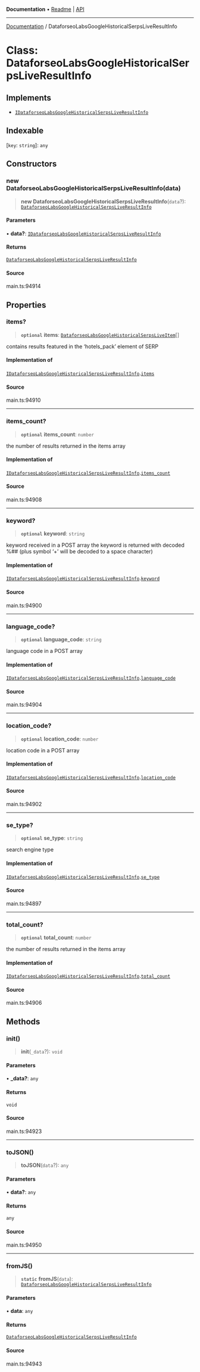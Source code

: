 **Documentation** • [Readme](../README.md) \| [API](../globals.md)

***

[Documentation](../README.md) / DataforseoLabsGoogleHistoricalSerpsLiveResultInfo

# Class: DataforseoLabsGoogleHistoricalSerpsLiveResultInfo

## Implements

- [`IDataforseoLabsGoogleHistoricalSerpsLiveResultInfo`](../interfaces/IDataforseoLabsGoogleHistoricalSerpsLiveResultInfo.md)

## Indexable

 \[`key`: `string`\]: `any`

## Constructors

### new DataforseoLabsGoogleHistoricalSerpsLiveResultInfo(data)

> **new DataforseoLabsGoogleHistoricalSerpsLiveResultInfo**(`data`?): [`DataforseoLabsGoogleHistoricalSerpsLiveResultInfo`](DataforseoLabsGoogleHistoricalSerpsLiveResultInfo.md)

#### Parameters

• **data?**: [`IDataforseoLabsGoogleHistoricalSerpsLiveResultInfo`](../interfaces/IDataforseoLabsGoogleHistoricalSerpsLiveResultInfo.md)

#### Returns

[`DataforseoLabsGoogleHistoricalSerpsLiveResultInfo`](DataforseoLabsGoogleHistoricalSerpsLiveResultInfo.md)

#### Source

main.ts:94914

## Properties

### items?

> **`optional`** **items**: [`DataforseoLabsGoogleHistoricalSerpsLiveItem`](DataforseoLabsGoogleHistoricalSerpsLiveItem.md)[]

contains results featured in the ‘hotels_pack’ element of SERP

#### Implementation of

[`IDataforseoLabsGoogleHistoricalSerpsLiveResultInfo`](../interfaces/IDataforseoLabsGoogleHistoricalSerpsLiveResultInfo.md).[`items`](../interfaces/IDataforseoLabsGoogleHistoricalSerpsLiveResultInfo.md#items)

#### Source

main.ts:94910

***

### items\_count?

> **`optional`** **items\_count**: `number`

the number of results returned in the items array

#### Implementation of

[`IDataforseoLabsGoogleHistoricalSerpsLiveResultInfo`](../interfaces/IDataforseoLabsGoogleHistoricalSerpsLiveResultInfo.md).[`items_count`](../interfaces/IDataforseoLabsGoogleHistoricalSerpsLiveResultInfo.md#items_count)

#### Source

main.ts:94908

***

### keyword?

> **`optional`** **keyword**: `string`

keyword received in a POST array
the keyword is returned with decoded %## (plus symbol ‘+’ will be decoded to a space character)

#### Implementation of

[`IDataforseoLabsGoogleHistoricalSerpsLiveResultInfo`](../interfaces/IDataforseoLabsGoogleHistoricalSerpsLiveResultInfo.md).[`keyword`](../interfaces/IDataforseoLabsGoogleHistoricalSerpsLiveResultInfo.md#keyword)

#### Source

main.ts:94900

***

### language\_code?

> **`optional`** **language\_code**: `string`

language code in a POST array

#### Implementation of

[`IDataforseoLabsGoogleHistoricalSerpsLiveResultInfo`](../interfaces/IDataforseoLabsGoogleHistoricalSerpsLiveResultInfo.md).[`language_code`](../interfaces/IDataforseoLabsGoogleHistoricalSerpsLiveResultInfo.md#language_code)

#### Source

main.ts:94904

***

### location\_code?

> **`optional`** **location\_code**: `number`

location code in a POST array

#### Implementation of

[`IDataforseoLabsGoogleHistoricalSerpsLiveResultInfo`](../interfaces/IDataforseoLabsGoogleHistoricalSerpsLiveResultInfo.md).[`location_code`](../interfaces/IDataforseoLabsGoogleHistoricalSerpsLiveResultInfo.md#location_code)

#### Source

main.ts:94902

***

### se\_type?

> **`optional`** **se\_type**: `string`

search engine type

#### Implementation of

[`IDataforseoLabsGoogleHistoricalSerpsLiveResultInfo`](../interfaces/IDataforseoLabsGoogleHistoricalSerpsLiveResultInfo.md).[`se_type`](../interfaces/IDataforseoLabsGoogleHistoricalSerpsLiveResultInfo.md#se_type)

#### Source

main.ts:94897

***

### total\_count?

> **`optional`** **total\_count**: `number`

the number of results returned in the items array

#### Implementation of

[`IDataforseoLabsGoogleHistoricalSerpsLiveResultInfo`](../interfaces/IDataforseoLabsGoogleHistoricalSerpsLiveResultInfo.md).[`total_count`](../interfaces/IDataforseoLabsGoogleHistoricalSerpsLiveResultInfo.md#total_count)

#### Source

main.ts:94906

## Methods

### init()

> **init**(`_data`?): `void`

#### Parameters

• **\_data?**: `any`

#### Returns

`void`

#### Source

main.ts:94923

***

### toJSON()

> **toJSON**(`data`?): `any`

#### Parameters

• **data?**: `any`

#### Returns

`any`

#### Source

main.ts:94950

***

### fromJS()

> **`static`** **fromJS**(`data`): [`DataforseoLabsGoogleHistoricalSerpsLiveResultInfo`](DataforseoLabsGoogleHistoricalSerpsLiveResultInfo.md)

#### Parameters

• **data**: `any`

#### Returns

[`DataforseoLabsGoogleHistoricalSerpsLiveResultInfo`](DataforseoLabsGoogleHistoricalSerpsLiveResultInfo.md)

#### Source

main.ts:94943
